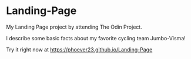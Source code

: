 # Landing-Page
My Landing Page project by attending The Odin Project.

I describe some basic facts about my favorite cycling team Jumbo-Visma!

Try it right now at https://phoever23.github.io/Landing-Page
